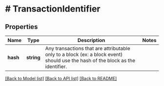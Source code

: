 # # TransactionIdentifier

## Properties

Name | Type | Description | Notes
------------ | ------------- | ------------- | -------------
**hash** | **string** | Any transactions that are attributable only to a block (ex: a block event) should use the hash of the block as the identifier. | 

[[Back to Model list]](../../README.md#documentation-for-models) [[Back to API list]](../../README.md#documentation-for-api-endpoints) [[Back to README]](../../README.md)


